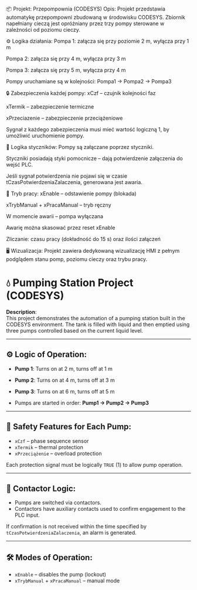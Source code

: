 📦 Projekt: Przepompownia (CODESYS)
Opis:
Projekt przedstawia automatykę przepompowni zbudowaną w środowisku CODESYS. Zbiornik napełniany cieczą jest opróżniany przez trzy pompy sterowane w zależności od poziomu cieczy.

⚙️ Logika działania:
Pompa 1: załącza się przy poziomie 2 m, wyłącza przy 1 m

Pompa 2: załącza się przy 4 m, wyłącza przy 3 m

Pompa 3: załącza się przy 5 m, wyłącza przy 4 m

Pompy uruchamiane są w kolejności: Pompa1 → Pompa2 → Pompa3

🔒 Zabezpieczenia każdej pompy:
xCzf – czujnik kolejności faz

xTermik – zabezpieczenie termiczne

xPrzeciazenie – zabezpieczenie przeciążeniowe

Sygnał z każdego zabezpieczenia musi mieć wartość logiczną 1, by umożliwić uruchomienie pompy.

🧠 Logika styczników:
Pompy są załączane poprzez styczniki.

Styczniki posiadają styki pomocnicze – dają potwierdzenie załączenia do wejść PLC.

Jeśli sygnał potwierdzenia nie pojawi się w czasie tCzasPotwierdzeniaZalaczenia, generowana jest awaria.

🔧 Tryb pracy:
xEnable – odstawienie pompy (blokada)

xTrybManual + xPracaManual – tryb ręczny

W momencie awarii – pompa wyłączana

Awarię można skasować przez reset xEnable

Zliczanie: czasu pracy (dokładność do 15 s) oraz ilości załączeń

🖥️ Wizualizacja:
Projekt zawiera dedykowaną wizualizację HMI z pełnym podglądem stanu pomp, poziomu cieczy oraz trybu pracy.




# 💧 Pumping Station Project (CODESYS)

**Description**:  
This project demonstrates the automation of a pumping station built in the CODESYS environment. The tank is filled with liquid and then emptied using three pumps controlled based on the current liquid level.

---

## ⚙️ Logic of Operation:

- **Pump 1**: Turns on at 2 m, turns off at 1 m  
- **Pump 2**: Turns on at 4 m, turns off at 3 m  
- **Pump 3**: Turns on at 6 m, turns off at 5 m  

- Pumps are started in order: **Pump1 → Pump2 → Pump3**

---

## 🔐 Safety Features for Each Pump:
- `xCzf` – phase sequence sensor  
- `xTermik` – thermal protection  
- `xPrzeciążenie` – overload protection  

Each protection signal must be logically `TRUE` (1) to allow pump operation.

---

## 🧠 Contactor Logic:
- Pumps are switched via contactors.  
- Contactors have auxiliary contacts used to confirm engagement to the PLC input.

If confirmation is not received within the time specified by `tCzasPotwierdzeniaZalaczenia`, an alarm is generated.

---

## 🛠️ Modes of Operation:
- `xEnable` – disables the pump (lockout)  
- `xTrybManual` + `xPracaManual` – manual mode  


